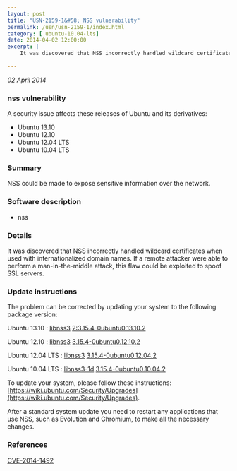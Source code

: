 ```yaml
---
layout: post
title: "USN-2159-1&#58; NSS vulnerability"
permalink: /usn/usn-2159-1/index.html
category: [ ubuntu-10.04-lts]
date: 2014-04-02 12:00:00
excerpt: |
    It was discovered that NSS incorrectly handled wildcard certificates when used with internationalized domain names. If a remote attacker were able to perform a man-in-the-middle attack, this flaw could be exploited to spoof SSL servers. 
    
--- 
```

 
 

*02 April 2014*

### nss vulnerability

A security issue affects these releases of Ubuntu and its derivatives:

* Ubuntu 13.10
* Ubuntu 12.10
* Ubuntu 12.04 LTS
* Ubuntu 10.04 LTS

### Summary

NSS could be made to expose sensitive information over the network. 

### Software description

* nss 

### Details

It was discovered that NSS incorrectly handled wildcard certificates when used with internationalized domain names. If a remote attacker were able to perform a man-in-the-middle attack, this flaw could be exploited to spoof SSL servers. 

### Update instructions

The problem can be corrected by updating your system to the following package version:

Ubuntu 13.10
 : [libnss3](https://launchpad.net/ubuntu/+source/nss) <span> [2:3.15.4-0ubuntu0.13.10.2](https://launchpad.net/ubuntu/+source/nss/2:3.15.4-0ubuntu0.13.10.2) </span> 

Ubuntu 12.10
 : [libnss3](https://launchpad.net/ubuntu/+source/nss) <span> [3.15.4-0ubuntu0.12.10.2](https://launchpad.net/ubuntu/+source/nss/3.15.4-0ubuntu0.12.10.2) </span> 

Ubuntu 12.04 LTS
 : [libnss3](https://launchpad.net/ubuntu/+source/nss) <span> [3.15.4-0ubuntu0.12.04.2](https://launchpad.net/ubuntu/+source/nss/3.15.4-0ubuntu0.12.04.2) </span> 

Ubuntu 10.04 LTS
 : [libnss3-1d](https://launchpad.net/ubuntu/+source/nss) <span> [3.15.4-0ubuntu0.10.04.2](https://launchpad.net/ubuntu/+source/nss/3.15.4-0ubuntu0.10.04.2) </span> 

To update your system, please follow these instructions: [https://wiki.ubuntu.com/Security/Upgrades](https://wiki.ubuntu.com/Security/Upgrades).

After a standard system update you need to restart any applications that use NSS, such as Evolution and Chromium, to make all the necessary changes. 

### References

 
 [CVE-2014-1492](http://people.ubuntu.com/~ubuntu-security/cve/CVE-2014-1492)
 

